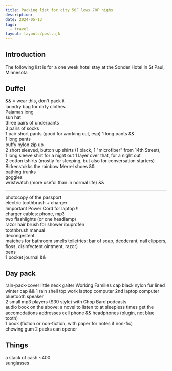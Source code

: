```yaml
---
title: Packing list for city 50F lows 70F highs
description:
date: 2024-05-13
tags:
  - travel
layout: layouts/post.njk
---
```


## Introduction  

The following list is for a one week hotel stay at the Sonder Hotel in St Paul, Minnesota
  
## Duffel 
&& = wear this, don't pack it   
laundry bag for dirty clothes  
Pajamas long  
sun hat      
three pairs of underpants  
3 pairs of socks    
1 pair short pants (good for working out, esp)
1 long pants &&    
1 long pants    
puffy nylon zip up  
2 short sleeved, button up shirts (1 black, 1 "microfiber" from 14th Street),     
1 long sleeve shirt for a night out
1 layer over that, for a night out  
2 cotton tshirts (mostly for sleeping, but also for conversation starters)    
Birkenstokks
the rainbow Merrel shoes &&  
bathing trunks    
goggles  
wristwatch (more useful than in normal life)  &&  

---
photocopy of the passport    
electric toothbrush + charger  
!important Power Cord for laptop !!  
charger cables: phone, mp3  
two flashlights (or one headlamp)    
razor
hair brush for shower
ibuprofen    
toothbrush manual  
decongestent  
matches for bathroom smells
toiletries: bar of soap, deoderant, nail clippers, floss, disinfectent ointment, razor)  
pens    
1 pocket journal &&  

## Day pack
rain-pack-cover
little neck gaiter
Working Families cap
black nylon fur lined winter cap &&
1 rain shell top
work laptop computer
2nd laptop computer
bluetooth speaker  
2 small mp3 players ($30 style) with Chop Bard podcasts  
audio book on the above: a novel to listen to at sleepless times
get the accomodations addresses
cell phone  &&
headphones (plugin, not blue tooth)  
1 book (fiction or non-fiction, with paper for notes if non-fic)  
chewing gum 2 packs 
can opener 

## Things    
a stack of cash ~400  
sunglasses  
